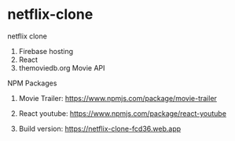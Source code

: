 # netflix-clone
netflix clone

1) Firebase hosting
2) React
3) themoviedb.org  Movie API

NPM Packages
1) Movie Trailer: https://www.npmjs.com/package/movie-trailer
2) React youtube: https://www.npmjs.com/package/react-youtube

4) Build version:
https://netflix-clone-fcd36.web.app
